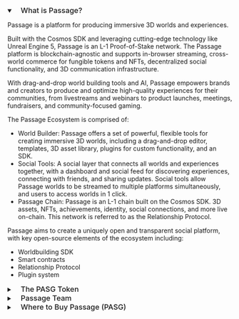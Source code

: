 <details open>
<summary><h3 style="display: inline; padding-left: 15px; font-weight: 500">What is Passage?</h3></summary>

<p>
    Passage is a platform for producing immersive 3D worlds and experiences.
</p>

<p>
    Built with the Cosmos SDK and leveraging cutting-edge technology like Unreal Engine 5, Passage is an L-1 Proof-of-Stake network. The Passage platform is blockchain-agnostic and supports in-browser streaming, cross-world commerce for fungible tokens and NFTs, decentralized social functionality, and 3D communication infrastructure.
</p>

<p>
    With drag-and-drop world building tools and AI, Passage empowers brands and creators to produce and optimize high-quality experiences for their communities, from livestreams and webinars to product launches, meetings, fundraisers, and community-focused gaming.
</p>

<p>
    The Passage Ecosystem is comprised of:
</p>


- World Builder: Passage offers a set of powerful, flexible tools for creating immersive 3D worlds, including a drag-and-drop editor, templates, 3D asset library, plugins for custom functionality, and an SDK.
- Social Tools: A social layer that connects all worlds and experiences together, with a dashboard and social feed for discovering experiences, connecting with friends, and sharing updates. Social tools allow Passage worlds to be streamed to multiple platforms simultaneously, and users to access worlds in 1 click.
- Passage Chain: Passage is an L-1 chain built on the Cosmos SDK. 3D assets, NFTs, achievements, identity, social connections, and more live on-chain. This network is referred to as the Relationship Protocol.

<p>
    Passage aims to create a uniquely open and transparent social platform, with key open-source elements of the ecosystem including:
</p>

- Worldbuilding SDK
- Smart contracts
- Relationship Protocol
- Plugin system
</details>

<details>
<summary><h3 style="display: inline; padding-left: 15px; font-weight: 500">The PASG Token</h3></summary>

<p>
    PASG is the native token of the Passage ecosystem, designed for:
</p>

- Governance: PASG holders can participate in governance and vote on proposals related to the platform's direction and development
- Security & Staking: PASG holders can stake and delegate their tokens to validators to support security of the network. A percentage of tokens spent in the marketplace, as well as inflation, are allocated as rewards.
- Incentivizing Open-Source Contributions: Developers can earn PASG by contributing to open-source development of the platform such as bug fixes, new features, and improvements to existing functionality.
- Decentralized Assets: PASG powers decentralized assets (NFTs) on the Passage platform.
- TGE and mainnet launch took place in August 2022, and the token will publicly launch on August 29, 2023 on StreamSwap.
</details>

<details>
<summary><h3 style="display: inline; padding-left: 15px; font-weight: 500">Passage Team</h3></summary>

<p>
    Passage is founded by Lex Avellino, who spent over a decade in virtual production and digital experiences. What began in 2017 as a creative agency for producing digital experiences for leading brands like Warner Brothers Studios, Amazon, Capitol Records, and Red Bull, evolved and expanded into Passage as Avellino saw a growing need for better digital experiences. He began work on Passage in 2020, envisioning a platform that empowered brands and creators to easily build their own immersive worlds and virtual experiences.
</p>

<p>
    The Passage project is led by a team of veterans in blockchain, ecommerce, and virtual production. In mid-2022, Passage hired 2 former executives of Enjin (ENJ)—Caleb Applegate as CEO, and Bryana Kortendick as Chief of Staff—who previously helped lead a $38.9M raise for Efinity (EFI) and helped rally $200M in retail support to secure one of the first Polkadot parachain slots.
</p>
</details>

<details>
<summary><h3 style="display: inline; padding-left: 15px; font-weight: 500">Where to Buy Passage (PASG)</h3></summary>

<p>
    The Passage (PASG) token launched publicly on StreamSwap on August 29, 2023.
</p>

<p>
    PASG is currently available on Osmosis and MEXC.
</p>
</details>




